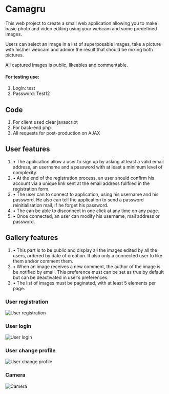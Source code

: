 # Camagru
This web project to create a small web application allowing you to
make basic photo and video editing using your webcam and some predefined images.


Users can select an image in a list of superposable images, take a picture with his/her webcam and admire the result that should be mixing
both pictures.

All captured images is public, likeables and commentable.

#### For testing use:
1. Login: test
2. Password: Test12

## Code

1. For client used clear javascript
2. For back-end php
3. All requests for post-production on AJAX

## User features

1. • The application allow a user to sign up by asking at least a valid email
address, an username and a password with at least a minimum level of complexity.
2. • At the end of the registration process, an user should confirm his account via a
unique link sent at the email address fullfiled in the registration form.
3. • The user can to connect to application, using his username
and his password. He also can tell the application to send a password
reinitialisation mail, if he forget his password.
4. • The can be able to disconnect in one click at any time on any page.
5. • Once connected, an user can modify his username, mail address or password.

## Gallery features

1. • This part is to be public and display all the images edited by all the users,
ordered by date of creation. It also only a connected user to like
them and/or comment them.
2. • When an image receives a new comment, the author of the image is be notified
by email. This preference must can be set as true by default but can be deactivated in
user’s preferences.
3. • The list of images must be paginated, with at least 5 elements per page.

### User registration
![User registration](https://media.giphy.com/media/uBnTCTVrv3eWoDhtpZ/giphy.gif)
### User login
![User login](https://media.giphy.com/media/g01e6Y7mSMGp8rb2ww/giphy.gif)
### User change profile
![User change profile](https://media.giphy.com/media/BFsuMqomPlVScfME4X/giphy.gif)
### Camera
![Camera](https://media.giphy.com/media/4WF4RAV8hspfABCqli/giphy.gif)
